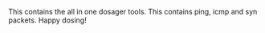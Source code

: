 This contains the all in one dosager tools. This contains ping, icmp and syn packets. Happy dosing!
